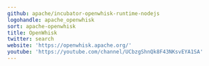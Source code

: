 ```yaml
---
github: apache/incubator-openwhisk-runtime-nodejs
logohandle: apache_openwhisk
sort: apache-openwhisk
title: OpenWhisk
twitter: search
website: 'https://openwhisk.apache.org/'
youtube: 'https://youtube.com/channel/UCbzgShnQk8F43NKsvEYA1SA'
---
```

